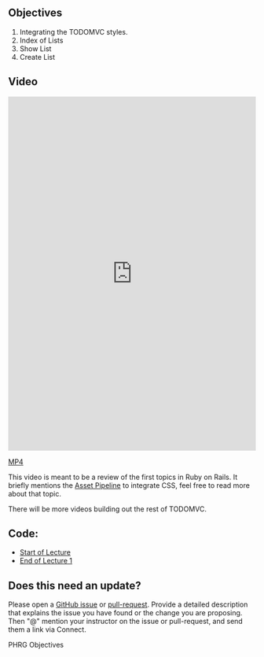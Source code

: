 ## Objectives

1. Integrating the TODOMVC styles.
2. Index of Lists
3. Show List
4. Create List

## Video

<iframe width="100%" height="720" src="https://www.youtube.com/embed/Bltz_Dz8bSw?rel=0&amp;showinfo=0" frameborder="0" allowfullscreen></iframe>

[MP4](http://learn-co-videos.s3.amazonaws.com/rails/TodoMVC-1.mp4)

This video is meant to be a review of the first topics in Ruby on Rails. It briefly mentions the [Asset Pipeline](http://guides.rubyonrails.org/asset_pipeline.html) to integrate CSS, feel free to read more about that topic.

There will be more videos building out the rest of TODOMVC.

## Code:

- [Start of Lecture](https://github.com/aviflombaum/todo-mvc-lv/tree/lecture-0)
- [End of Lecture 1](https://github.com/aviflombaum/todo-mvc-lv/tree/lecture-1)

## Does this need an update?

Please open a [GitHub issue](https://github.com/learn-co-curriculum/phrg-todomvc-1-assets-and-managing-lists/issues) or [pull-request](https://github.com/learn-co-curriculum/phrg-todomvc-1-assets-and-managing-lists/pulls). Provide a detailed description that explains the issue you have found or the change you are proposing. Then "@" mention your instructor on the issue or pull-request, and send them a link via Connect.

<p data-visibility='hidden'>PHRG Objectives</p>
